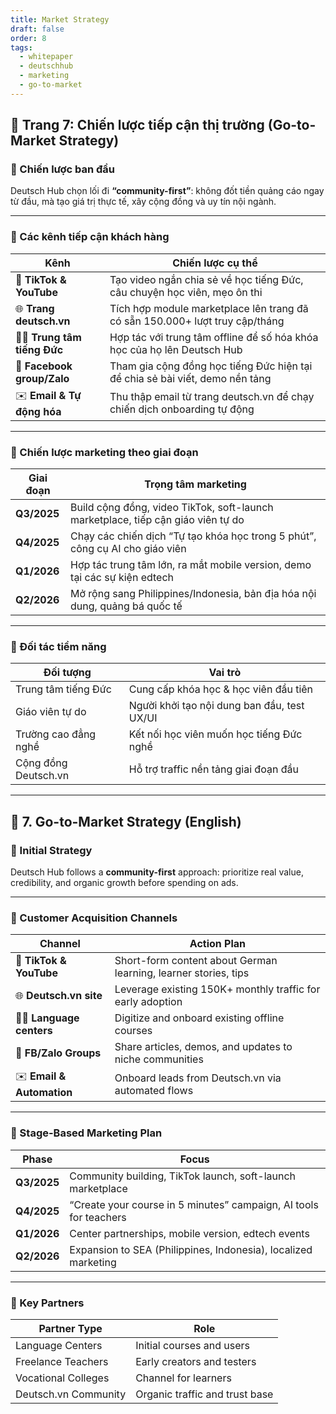 ```yaml
---
title: Market Strategy
draft: false
order: 8
tags:
  - whitepaper
  - deutschhub
  - marketing
  - go-to-market
---
```


## 📄 Trang 7: Chiến lược tiếp cận thị trường (Go-to-Market Strategy)

### 📢 Chiến lược ban đầu

Deutsch Hub chọn lối đi **“community-first”**: không đốt tiền quảng cáo ngay từ đầu, mà tạo giá trị thực tế, xây cộng đồng và uy tín nội ngành.

---

### 🔑 Các kênh tiếp cận khách hàng

| Kênh              | Chiến lược cụ thể |
|-------------------|-------------------|
| 🎥 **TikTok & YouTube** | Tạo video ngắn chia sẻ về học tiếng Đức, câu chuyện học viên, mẹo ôn thi |
| 🌐 **Trang deutsch.vn** | Tích hợp module marketplace lên trang đã có sẵn 150.000+ lượt truy cập/tháng |
| 🧑‍🏫 **Trung tâm tiếng Đức** | Hợp tác với trung tâm offline để số hóa khóa học của họ lên Deutsch Hub |
| 💬 **Facebook group/Zalo** | Tham gia cộng đồng học tiếng Đức hiện tại để chia sẻ bài viết, demo nền tảng |
| ✉️ **Email & Tự động hóa** | Thu thập email từ trang deutsch.vn để chạy chiến dịch onboarding tự động |

---

### 🧩 Chiến lược marketing theo giai đoạn

| Giai đoạn | Trọng tâm marketing |
|----------|---------------------|
| **Q3/2025** | Build cộng đồng, video TikTok, soft-launch marketplace, tiếp cận giáo viên tự do |
| **Q4/2025** | Chạy các chiến dịch “Tự tạo khóa học trong 5 phút”, công cụ AI cho giáo viên |
| **Q1/2026** | Hợp tác trung tâm lớn, ra mắt mobile version, demo tại các sự kiện edtech |
| **Q2/2026** | Mở rộng sang Philippines/Indonesia, bản địa hóa nội dung, quảng bá quốc tế |

---

### 🤝 Đối tác tiềm năng

| Đối tượng | Vai trò |
|-----------|--------|
| Trung tâm tiếng Đức | Cung cấp khóa học & học viên đầu tiên |
| Giáo viên tự do      | Người khởi tạo nội dung ban đầu, test UX/UI |
| Trường cao đẳng nghề | Kết nối học viên muốn học tiếng Đức nghề |
| Cộng đồng Deutsch.vn | Hỗ trợ traffic nền tảng giai đoạn đầu |

---

## 📄 7. Go-to-Market Strategy (English)

### 📢 Initial Strategy

Deutsch Hub follows a **community-first** approach: prioritize real value, credibility, and organic growth before spending on ads.

---

### 🔑 Customer Acquisition Channels

| Channel           | Action Plan |
|-------------------|-------------|
| 🎥 **TikTok & YouTube** | Short-form content about German learning, learner stories, tips |
| 🌐 **Deutsch.vn site**  | Leverage existing 150K+ monthly traffic for early adoption |
| 🧑‍🏫 **Language centers** | Digitize and onboard existing offline courses |
| 💬 **FB/Zalo Groups**    | Share articles, demos, and updates to niche communities |
| ✉️ **Email & Automation** | Onboard leads from Deutsch.vn via automated flows |

---

### 🧩 Stage-Based Marketing Plan

| Phase      | Focus |
|------------|-------|
| **Q3/2025** | Community building, TikTok launch, soft-launch marketplace |
| **Q4/2025** | “Create your course in 5 minutes” campaign, AI tools for teachers |
| **Q1/2026** | Center partnerships, mobile version, edtech events |
| **Q2/2026** | Expansion to SEA (Philippines, Indonesia), localized marketing |

---

### 🤝 Key Partners

| Partner Type         | Role |
|-----------------------|------|
| Language Centers      | Initial courses and users |
| Freelance Teachers    | Early creators and testers |
| Vocational Colleges   | Channel for learners |
| Deutsch.vn Community  | Organic traffic and trust base |
